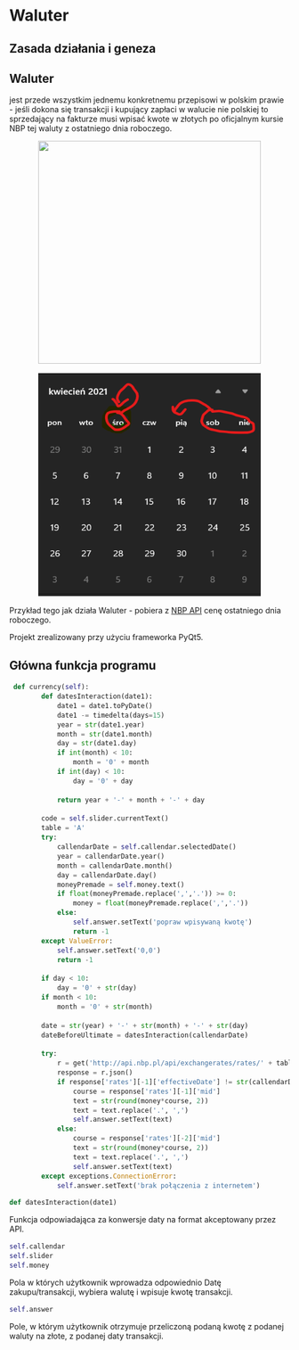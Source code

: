 # Waluter

## Zasada działania i geneza
<h2>Waluter</h2> jest przede wszystkim jednemu konkretnemu przepisowi w polskim prawie - jeśli dokona się transakcji i kupujący zapłaci w walucie nie polskiej to sprzedający na fakturze musi wpisać kwote w złotych po oficjalnym kursie NBP tej waluty z ostatniego dnia roboczego.
<p align = center>
<img src="https://user-images.githubusercontent.com/74842027/113521637-fdc54c00-959a-11eb-88d6-2b98e112e935.gif" width = 400px height = 400px>
</p>
<p align = center>
<img src="w.png" width = 400px height = 400px>
</p>
Przykład tego jak działa Waluter - pobiera z <a href="http://api.nbp.pl">NBP API</a> cenę ostatniego dnia roboczego.

Projekt zrealizowany przy użyciu frameworka PyQt5.

## Główna funkcja programu
```py
 def currency(self):
        def datesInteraction(date1):
            date1 = date1.toPyDate()
            date1 -= timedelta(days=15)
            year = str(date1.year)
            month = str(date1.month)
            day = str(date1.day)
            if int(month) < 10:
                month = '0' + month
            if int(day) < 10:
                day = '0' + day

            return year + '-' + month + '-' + day

        code = self.slider.currentText()
        table = 'A'
        try:
            callendarDate = self.callendar.selectedDate()
            year = callendarDate.year()
            month = callendarDate.month()
            day = callendarDate.day()
            moneyPremade = self.money.text()
            if float(moneyPremade.replace(',','.')) >= 0:
                money = float(moneyPremade.replace(',','.'))
            else:
                self.answer.setText('popraw wpisywaną kwotę')
                return -1
        except ValueError:
            self.answer.setText('0,0')
            return -1
        
        if day < 10:
            day = '0' + str(day)
        if month < 10:
            month = '0' + str(month)

        date = str(year) + '-' + str(month) + '-' + str(day)
        dateBeforeUltimate = datesInteraction(callendarDate)

        try:
            r = get('http://api.nbp.pl/api/exchangerates/rates/' + table + '/' + code + '/' + dateBeforeUltimate + '/' + date + '/?format=json')
            response = r.json()
            if response['rates'][-1]['effectiveDate'] != str(callendarDate.toPyDate()):
                course = response['rates'][-1]['mid']
                text = str(round(money*course, 2))
                text = text.replace('.', ',')
                self.answer.setText(text)
            else:
                course = response['rates'][-2]['mid']
                text = str(round(money*course, 2))
                text = text.replace('.', ',')
                self.answer.setText(text)
        except exceptions.ConnectionError:
            self.answer.setText('brak połączenia z internetem')

```

```py
def datesInteraction(date1)
```
Funkcja odpowiadająca za konwersje daty na format akceptowany przez API.

```py
self.callendar
self.slider
self.money
```
Pola w których użytkownik wprowadza odpowiednio Datę zakupu/transakcji, wybiera walutę i wpisuje kwotę transakcji.
```py
self.answer
```
Pole, w którym użytkownik otrzymuje przeliczoną podaną kwotę z podanej waluty na złote, z podanej daty transakcji.
